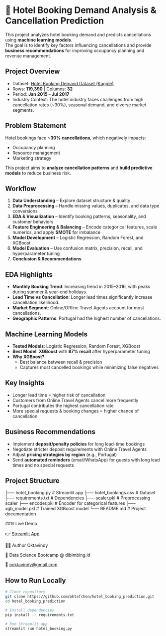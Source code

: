 # 🏨 Hotel Booking Demand Analysis & Cancellation Prediction

This project analyzes hotel booking demand and predicts cancellations using **machine learning models**.  
The goal is to identify key factors influencing cancellations and provide **business recommendations** for improving occupancy planning and revenue management.

## Project Overview
- Dataset: [Hotel Booking Demand Dataset (Kaggle)](https://www.kaggle.com/jessemostipak/hotel-booking-demand)  
- Rows: **119,390** | Columns: **32**  
- Period: **Jan 2015 – Jul 2017**  
- Industry Context: The hotel industry faces challenges from high cancellation rates (~30%), seasonal demand, and diverse market segments.

## Problem Statement
Hotel bookings face **~30% cancellations**, which negatively impacts:
- Occupancy planning  
- Resource management  
- Marketing strategy

This project aims to **analyze cancellation patterns** and **build predictive models** to reduce business risk.

## Workflow
1. **Data Understanding** – Explore dataset structure & quality  
2. **Data Preprocessing** – Handle missing values, duplicates, and data type conversions  
3. **EDA & Visualization** – Identify booking patterns, seasonality, and customer behaviors  
4. **Feature Engineering & Balancing** – Encode categorical features, scale numerics, and apply **SMOTE** for imbalance  
5. **Model Development** – Logistic Regression, Random Forest, and XGBoost  
6. **Model Evaluation** – Use confusion matrix, precision, recall, and hyperparameter tuning  
7. **Conclusion & Recommendations**

## EDA Highlights
- **Monthly Booking Trend**: Increasing trend in 2015–2016, with peaks during summer & year-end holidays.  
- **Lead Time vs Cancellation**: Longer lead times significantly increase cancellation likelihood.  
- **Market Segment**: Online/Offline Travel Agents account for most cancellations.  
- **Geographic Patterns**: Portugal had the highest number of cancellations.

## Machine Learning Models
- **Tested Models**: Logistic Regression, Random Forest, XGBoost  
- **Best Model**: **XGBoost** with **87% recall** after hyperparameter tuning  
- **Why XGBoost?**  
  - Best balance between recall & precision  
  - Captures most cancelled bookings while minimizing false negatives  

## Key Insights
- Longer lead time = higher risk of cancellation  
- Customers from Online Travel Agents cancel more frequently  
- Portugal contributes the highest cancellation rate  
- More special requests & booking changes = higher chance of cancellation  

## Business Recommendations
- Implement **deposit/penalty policies** for long lead-time bookings  
- Negotiate stricter deposit requirements with Online Travel Agents  
- Adjust **pricing strategies by region** (e.g., Portugal)  
- Send **automated reminders** (email/WhatsApp) for guests with long lead times and no special requests  


## Project Structure

├── hotel_booking.py # Streamlit app
├── hotel_bookings.csv # Dataset
├── requirements.txt # Dependencies
├── scaler.pkl # Preprocessing scaler
├── encoder.pkl # Encoder for categorical features
├── xgb_model.pkl # Trained XGBoost model
└── README.md # Project documentation

##🌐 Live Demo

👉 [Streamlit App](https://hotelbookingprediction.streamlit.app/)


👩‍💻 Author
Oktavindy

📍 Data Science Bootcamp @ dibimbing.id

🔗 ooktavindy@gmail.com

## How to Run Locally
```bash
# Clone repository
git clone https://github.com/oktafchen/hotel_booking_prediction.git
cd hotel_booking_prediction

# Install dependencies
pip install -r requirements.txt

# Run Streamlit app
streamlit run hotel_booking.py






